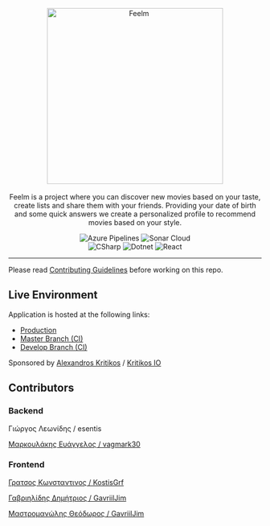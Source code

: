 <p align="center">
  <img src="https://i.imgur.com/gx3gZyv.png" alt="Feelm" height=350/> <br /><br />
  <span>Feelm is a project where you can discover new movies based on your taste, create lists and share them with your friends. Providing your date of birth and some quick answers we create a personalized profile to recommend movies based on your style.</span>
</p>

<p align="center">
 <img src="https://dev.azure.com/kritikos/Ieemdb/_apis/build/status/Ieemdb?branchName=develop" alt="Azure Pipelines" /> <img src="https://sonarcloud.io/api/project_badges/measure?project=esentis_ieemdb-adopse-2021&metric=alert_status" alt="Sonar Cloud" /></br>
  <img src=https://img.shields.io/badge/C%23-239120?style=for-the-badge&logo=c-sharp&logoColor=white" alt="CSharp" /> <img src="https://img.shields.io/badge/.NET-5C2D91?style=for-the-badge&logo=.net&logoColor=white" alt="Dotnet" /> <img src="https://img.shields.io/badge/React-20232A?style=for-the-badge&logo=react&logoColor=61DAFB" alt="React" />
</p>

---

Please read [Contributing Guidelines](CONTRIBUTING.md) before working on this repo.

## Live Environment

Application is hosted at the following links:

- [Production][ieemdb-prod]
- [Master Branch (CI)][ieemdb-stage]
- [Develop Branch (CI)][ieemdb-dev]

Sponsored by [Alexandros Kritikos][akritikos] / [Kritikos IO][kritikos-io]

## Contributors

### Backend

Γιώργος Λεωνίδης / esentis

[Μαρκουλάκης Ευάγγελος / vagmark30](https://github.com/vagmark30)

### Frontend

[Γρατσος Κωνσταντινος / KostisGrf](https://github.com/KostisGrf)

[Γαβριηλίδης Δημήτριος / GavriilJim](https://github.com/GavriilJim)

[Μαστρομανώλης Θεόδωρος  / GavriilJim](https://github.com/TeoMastro)

[ieemdb-dev]: https://ieemdb-dev.azurewebsites.net/
[ieemdb-stage]: https://ieemdb-stage.azurewebsites.net/
[ieemdb-prod]: https://ieemdb.azurewebsites.net/
[akritikos]: https://github.com/akritikos
[kritikos-io]: https://github.com/kritikos-io